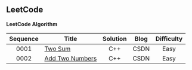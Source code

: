 ## LeetCode
 **LeetCode Algorithm**
 
Sequence|Title| Solution | Blog| Difficulty
:-:|---|:-:|:-:|:-:
0001	| [Two Sum	](https://leetcode.com/problems/two-sum/)|C++ | CSDN | Easy
0002	| [Add Two Numbers](https://leetcode.com/problems/add-two-numbers/)|C++ | CSDN | Easy


